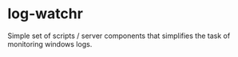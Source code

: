 log-watchr
==========

Simple set of scripts / server components that simplifies the task of monitoring windows logs.